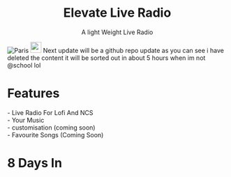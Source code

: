 <h1 align="center">Elevate Live Radio</h1>
<p align="center">A light Weight Live Radio</p>
<img src="https://c.tenor.com/PDvcHKkIewAAAAAd/lofi-hiphop-radio-beats-to-relax-study-to.gif" alt="Paris" class="center">
<image src="https://upload.wikimedia.org/wikipedia/commons/thumb/9/91/Electron_Software_Framework_Logo.svg/1200px-Electron_Software_Framework_Logo.svg.png" width="25" height="25">
Next update will be a github repo update as you can see i have deleted the content it will be sorted out in about 5 hours when im not @school lol

<h1>Features</h1>
- Live Radio For Lofi And NCS <br>
- Your Music<br>
- customisation (coming soon)<br>
- Favourite Songs (Coming Soon)


<h1>8 Days In</h1>
